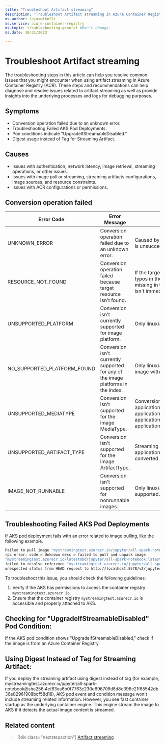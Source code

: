```yaml
---
title: "Troubleshoot Artifact streaming"
description: "Troubleshoot Artifact streaming in Azure Container Registry to diagnose and resolve with managing, scaling, and deploying artifacts through containerized platforms."
ms.author: tejaswikolli
ms.service: azure-container-registry
ms.topic: troubleshooting-general #Don't change.
ms.date: 10/31/2023

---
```


# Troubleshoot Artifact streaming

The troubleshooting steps in this article can help you resolve common issues that you might encounter when using artifact streaming in Azure Container Registry (ACR). These steps and recommendations can help diagnose and resolve issues related to artifact streaming as well as provide insights into the underlying processes and logs for debugging purposes.

## Symptoms

* Conversion operation failed due to an unknown error.
* Troubleshooting Failed AKS Pod Deployments.
* Pod conditions indicate "UpgradeIfStreamableDisabled."
* Digest usage instead of Tag for Streaming Artifact.

## Causes

* Issues with authentication, network latency, image retrieval, streaming operations, or other issues.
* Issues with image pull or streaming, streaming artifacts configurations, image sources, and resource constraints.
* Issues with ACR configurations or permissions.

## Conversion operation failed

| Error Code                  | Error Message                                                                      | Troubleshooting Info                                                                                                                                                                                                                                      |
| --------------------------- | ---------------------------------------------------------------------------------- | --------------------------------------------------------------------------------------------------------------------------------------------------------------------------------------------------------------------------------------------------------- |
| UNKNOWN_ERROR               | Conversion operation failed due to an unknown error.                               | Caused by an internal error. A retry helps here. If retry is unsuccessful, contact support.                                                                                                                                                                |
| RESOURCE_NOT_FOUND          | Conversion operation failed because target resource isn't found.                   | If the target image isn't found in the registry, verify typos in the image digest. If the image is deleted, or missing in the target region (replication consistency isn't immediate for example)                                                        |
| UNSUPPORTED_PLATFORM        | Conversion isn't currently supported for image platform.                          | Only linux/amd64 images are initially supported.                                                                                                                                                                                                          |
| NO_SUPPORTED_PLATFORM_FOUND | Conversion isn't currently supported for any of the image platforms in the index. | Only linux/amd64 images are initially supported. No image with this platform is found in the target index.                                                                                                                                                |
| UNSUPPORTED_MEDIATYPE       | Conversion isn't supported for the image MediaType.                               | Conversion can only target images with media type: application/vnd.oci.image.manifest.v1+json, application/vnd.oci.image.index.v1+json, application/vnd.docker.distribution.manifest.v2+json, or application/vnd.docker.distribution.manifest.list.v2+json |
| UNSUPPORTED_ARTIFACT_TYPE   | Conversion isn't supported for the image ArtifactType.                             | Streaming Artifacts (Artifact type: application/vnd.azure.artifact.streaming.v1) can't be converted again.                                                                                                                                                |
| IMAGE_NOT_RUNNABLE          | Conversion isn't supported for nonrunnable images.                                 | Only linux/amd64 runnable images are initially supported.                                                                                                                                                                                                 |

## Troubleshooting Failed AKS Pod Deployments

If AKS pod deployment fails with an error related to image pulling, like the following example.

```bash
Failed to pull image "mystreamingtest.azurecr.io/jupyter/all-spark-notebook:latest":
rpc error: code = Unknown desc = failed to pull and unpack image
"mystreamingtest.azurecr.io/latestobd/jupyter/all-spark-notebook:latest":
failed to resolve reference "mystreamingtest.azurecr.io/jupyter/all-spark-notebook:latest":
unexpected status from HEAD request to http://localhost:8578/v2/jupyter/all-spark-notebook/manifests/latest?ns=mystreamingtest.azurecr.io:503 Service Unavailable
```

To troubleshoot this issue, you should check the following guidelines:

1. Verify if the AKS has permissions to access the container registry `mystreamingtest.azurecr.io`.
1. Ensure that the container registry `mystreamingtest.azurecr.io` is accessible and properly attached to AKS.

## Checking for "UpgradeIfStreamableDisabled" Pod Condition:

If the AKS pod condition shows "UpgradeIfStreamableDisabled," check if the image is from an Azure Container Registry.

## Using Digest Instead of Tag for Streaming Artifact:

If you deploy the streaming artifact using digest instead of tag (for example, mystreamingtest.azurecr.io/jupyter/all-spark-notebook@sha256:4ef83ea6b0f7763c230e696709d8d8c398e21f65542db36e82961908bcf58d18), AKS pod event and condition message won't include streaming related information. However, you see fast container startup as the underlying container engine. This engine stream the image to AKS if it detects the actual image content is streamed. 

## Related content

> [!div class="nextstepaction"]
> [Artifact streaming](./container-registry-artifact-streaming.md)
